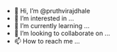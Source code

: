 - 👋 Hi, I’m @pruthvirajdhale
- 👀 I’m interested in ...
- 🌱 I’m currently learning ...
- 💞️ I’m looking to collaborate on ...
- 📫 How to reach me ...

<!---
pruthvirajdhale/pruthvirajdhale is a ✨ special ✨ repository because its `README.md` (this file) appears on your GitHub profile.
You can click the Preview link to take a look at your changes.
--->
